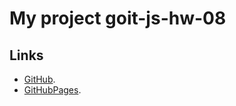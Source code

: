 # My project goit-js-hw-08


## Links

- [GitHub](https://github.com/NikolayLemehov/goit-js-hw-08).
- [GitHubPages](https://nikolaylemehov.github.io/goit-js-hw-08/).
